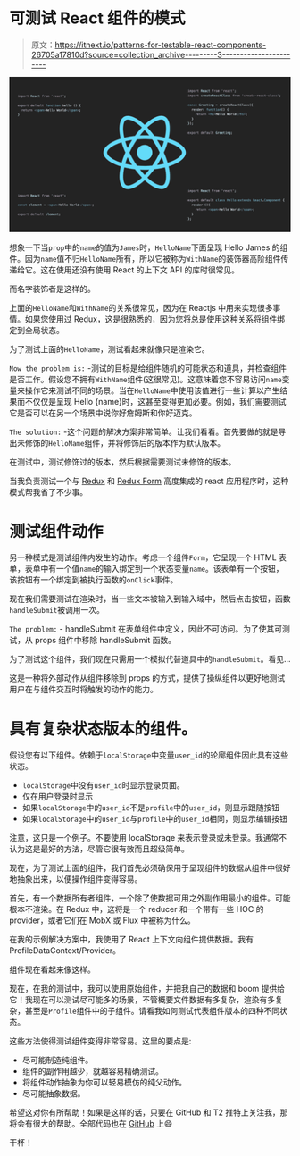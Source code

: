 # 可测试 React 组件的模式

> 原文：<https://itnext.io/patterns-for-testable-react-components-26705a17810d?source=collection_archive---------3----------------------->

![](img/23ec49ef7c78361568b2c821dc8cc215.png)

想象一下当`prop`中的`name`的值为`James`时，`HelloName`下面呈现 Hello James 的组件。因为`name`值不归`HelloName`所有，所以它被称为`WithName`的装饰器高阶组件传递给它。这在使用还没有使用 React 的上下文 API 的库时很常见。

而名字装饰者是这样的。

上面的`HelloName`和`WithName`的关系很常见，因为在 Reactjs 中用来实现很多事情。如果您使用过 Redux，这是很熟悉的，因为您将总是使用这种关系将组件绑定到全局状态。

为了测试上面的`HelloName`，测试看起来就像只是渲染它。

`Now the problem is:` -测试的目标是给组件随机的可能状态和道具，并检查组件是否工作。假设您不拥有`WithName`组件(这很常见)。这意味着您不容易访问`name`变量来操作它来测试不同的场景。当在`HelloName`中使用该值进行一些计算以产生结果而不仅仅是呈现 Hello {name}时，这甚至变得更加必要。例如，我们需要测试它是否可以在另一个场景中说你好詹姆斯和你好迈克。

`The solution:` -这个问题的解决方案非常简单。让我们看看。首先要做的就是导出未修饰的`HelloName`组件，并将修饰后的版本作为默认版本。

在测试中，测试修饰过的版本，然后根据需要测试未修饰的版本。

当我负责测试一个与 [Redux](https://redux.js.org/) 和 [Redux Form](https://redux-form.com/8.2.2/) 高度集成的 react 应用程序时，这种模式帮我省了不少事。

# 测试组件动作

另一种模式是测试组件内发生的动作。考虑一个组件`Form`，它呈现一个 HTML 表单，表单中有一个值`name`的输入绑定到一个状态变量`name`。该表单有一个按钮，该按钮有一个绑定到被执行函数的`onClick`事件。

现在我们需要测试在渲染时，当一些文本被输入到输入域中，然后点击按钮，函数`handleSubmit`被调用一次。

`The problem:` - handleSubmit 在表单组件中定义，因此不可访问。为了使其可测试，从 props 组件中移除 handleSubmit 函数。

为了测试这个组件，我们现在只需用一个模拟代替道具中的`handleSubmit`。看见...

这是一种将外部动作从组件移除到 props 的方式，提供了操纵组件以更好地测试用户在与组件交互时将触发的动作的能力。

# 具有复杂状态版本的组件。

假设您有以下组件。依赖于`localStorage`中变量`user_id`的轮廓组件因此具有这些状态。

*   `localStorage`中没有`user_id`时显示登录页面。
*   仅在用户登录时显示
*   如果`localStorage`中的`user_id`不是`profile`中的`user_id`，则显示跟随按钮
*   如果`localStorage`中的`user_id`与`profile`中的`user_id`相同，则显示编辑按钮

注意，这只是一个例子。不要使用 localStorage 来表示登录或未登录。我通常不认为这是最好的方法，尽管它很有效而且超级简单。

现在，为了测试上面的组件，我们首先必须确保用于呈现组件的数据从组件中很好地抽象出来，以便操作组件变得容易。

首先，有一个数据所有者组件，一个除了使数据可用之外副作用最小的组件。可能根本不渲染。在 Redux 中，这将是一个 reducer 和一个带有一些 HOC 的 provider，或者它们在 MobX 或 Flux 中被称为什么。

在我的示例解决方案中，我使用了 React 上下文向组件提供数据。我有 ProfileDataContext/Provider。

组件现在看起来像这样。

现在，在我的测试中，我可以使用原始组件，并把我自己的数据和 boom 提供给它！我现在可以测试尽可能多的场景，不管概要文件数据有多复杂，渲染有多复杂，甚至是`Profile`组件中的子组件。请看我如何测试代表组件版本的四种不同状态。

这些方法使得测试组件变得非常容易。这里的要点是:

*   尽可能制造纯组件。
*   组件的副作用越少，就越容易精确测试。
*   将组件动作抽象为你可以轻易模仿的纯父动作。
*   尽可能抽象数据。

希望这对你有所帮助！如果是这样的话，只要在 GitHub 和 T2 推特上关注我，那将会有很大的帮助。全部代码也在 [GitHub](https://github.com/zemuldo/reactjs-testing-patterns) 上😄

干杯！